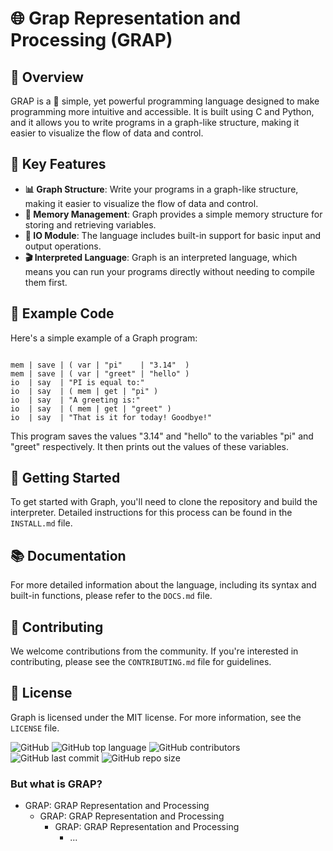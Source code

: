 # 🌐 Grap Representation and Processing (GRAP)

## 🚀 Overview
GRAP is a 🎉 simple, yet powerful programming language designed to make programming more intuitive and accessible. It is built using C and Python, and it allows you to write programs in a graph-like structure, making it easier to visualize the flow of data and control.

## 🌟 Key Features
- **📊 Graph Structure**: Write your programs in a graph-like structure, making it easier to visualize the flow of data and control.
- **💾 Memory Management**: Graph provides a simple memory structure for storing and retrieving variables.
- **📢 IO Module**: The language includes built-in support for basic input and output operations.
- **🎬 Interpreted Language**: Graph is an interpreted language, which means you can run your programs directly without needing to compile them first.

## 📜 Example Code
Here's a simple example of a Graph program:

```grap

mem | save | ( var | "pi"    | "3.14"  )
mem | save | ( var | "greet" | "hello" )
io  | say  | "PI is equal to:"
io  | say  | ( mem | get | "pi" )
io  | say  | "A greeting is:"
io  | say  | ( mem | get | "greet" )
io  | say  | "That is it for today! Goodbye!"
```

This program saves the values "3.14" and "hello" to the variables "pi" and "greet" respectively. It then prints out the values of these variables.

## 🚀 Getting Started
To get started with Graph, you'll need to clone the repository and build the interpreter. Detailed instructions for this process can be found in the `INSTALL.md` file.

## 📚 Documentation
For more detailed information about the language, including its syntax and built-in functions, please refer to the `DOCS.md` file.

## 🤝 Contributing
We welcome contributions from the community. If you're interested in contributing, please see the `CONTRIBUTING.md` file for guidelines.

## 📄 License
Graph is licensed under the MIT license. For more information, see the `LICENSE` file.

![GitHub](https://img.shields.io/github/license/velocitatem/programming-language-in-c)
![GitHub top language](https://img.shields.io/github/languages/top/velocitatem/programming-language-in-c)
![GitHub contributors](https://img.shields.io/github/contributors/velocitatem/programming-language-in-c)
![GitHub last commit](https://img.shields.io/github/last-commit/velocitatem/programming-language-in-c)
![GitHub repo size](https://img.shields.io/github/repo-size/velocitatem/programming-language-in-c)


### But what is GRAP?
+ GRAP: GRAP Representation and Processing
    + GRAP: GRAP Representation and Processing
        + GRAP: GRAP Representation and Processing
            + ...